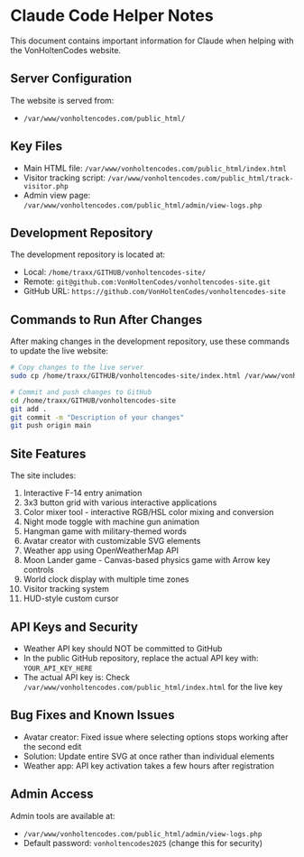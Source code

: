 # Claude Code Helper Notes

This document contains important information for Claude when helping with the VonHoltenCodes website.

## Server Configuration

The website is served from:
- `/var/www/vonholtencodes.com/public_html/`

## Key Files

- Main HTML file: `/var/www/vonholtencodes.com/public_html/index.html`
- Visitor tracking script: `/var/www/vonholtencodes.com/public_html/track-visitor.php`
- Admin view page: `/var/www/vonholtencodes.com/public_html/admin/view-logs.php`

## Development Repository

The development repository is located at:
- Local: `/home/traxx/GITHUB/vonholtencodes-site/`
- Remote: `git@github.com:VonHoltenCodes/vonholtencodes-site.git`
- GitHub URL: `https://github.com/VonHoltenCodes/vonholtencodes-site`

## Commands to Run After Changes

After making changes in the development repository, use these commands to update the live website:

```bash
# Copy changes to the live server
sudo cp /home/traxx/GITHUB/vonholtencodes-site/index.html /var/www/vonholtencodes.com/public_html/

# Commit and push changes to GitHub
cd /home/traxx/GITHUB/vonholtencodes-site
git add .
git commit -m "Description of your changes"
git push origin main
```

## Site Features

The site includes:
1. Interactive F-14 entry animation
2. 3x3 button grid with various interactive applications
3. Color mixer tool - interactive RGB/HSL color mixing and conversion
4. Night mode toggle with machine gun animation
5. Hangman game with military-themed words
6. Avatar creator with customizable SVG elements
7. Weather app using OpenWeatherMap API
8. Moon Lander game - Canvas-based physics game with Arrow key controls
9. World clock display with multiple time zones
10. Visitor tracking system
11. HUD-style custom cursor

## API Keys and Security

- Weather API key should NOT be committed to GitHub
- In the public GitHub repository, replace the actual API key with: `YOUR_API_KEY_HERE`
- The actual API key is: Check `/var/www/vonholtencodes.com/public_html/index.html` for the live key

## Bug Fixes and Known Issues

- Avatar creator: Fixed issue where selecting options stops working after the second edit
- Solution: Update entire SVG at once rather than individual elements
- Weather app: API key activation takes a few hours after registration

## Admin Access

Admin tools are available at:
- `/var/www/vonholtencodes.com/public_html/admin/view-logs.php`
- Default password: `vonholtencodes2025` (change this for security)